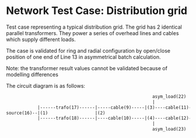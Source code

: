 <!--
SPDX-FileCopyrightText: Contributors to the Power Grid Model project <powergridmodel@lfenergy.org>

SPDX-License-Identifier: MPL-2.0
-->

# Network Test Case: Distribution grid

Test case representing a typical distribution grid.
The grid has 2 identical parallel transformers.
They power a series of overhead lines and cables which supply different loads.

The case is validated for ring and radial configuration by open/close position of one end of Line 13 in asymmetrical
batch calculation.

Note: the transformer result values cannot be validated because of modelling differences

The circuit diagram is as follows:

```txt
                                                        asym_load(22)       sym_load(19)
                                                        |                   |
            |------trafo(17)------|-----cable(9)-----|(3)----cable(11)---|(5)----OHL(13)---(On/off)-|
source(16)--|(1)                  |(2)                                                              |(7)---OHL(15)-|(8)
            |------trafo(18)------|----cable(10)-----|(4)----cable(12)---|(6)----OHL(14)------------|              |
                                                        |                   |                               Load(21)
                                                        asym_load(23)       sym_load(20)
```
